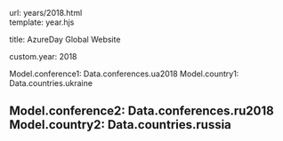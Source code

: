 url:        years/2018.html  
template:   year.hjs

title:      AzureDay Global Website

custom.year:    2018

Model.conference1: Data.conferences.ua2018
Model.country1:    Data.countries.ukraine

Model.conference2: Data.conferences.ru2018
Model.country2:    Data.countries.russia
---